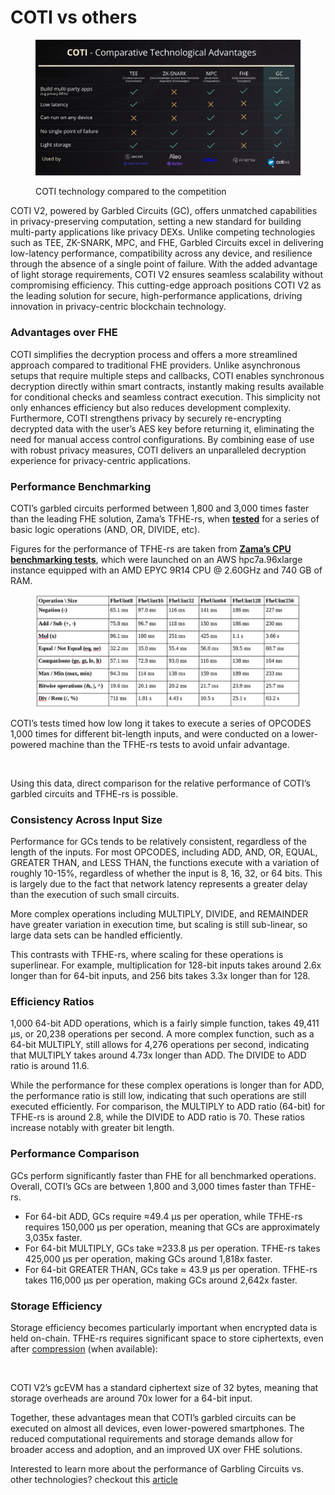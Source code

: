 # COTI vs others

<figure><img src="../../.gitbook/assets/image (2).png" alt=""><figcaption><p>COTI technology compared to the competition</p></figcaption></figure>

COTI V2, powered by Garbled Circuits (GC), offers unmatched capabilities in privacy-preserving computation, setting a new standard for building multi-party applications like privacy DEXs. Unlike competing technologies such as TEE, ZK-SNARK, MPC, and FHE, Garbled Circuits excel in delivering low-latency performance, compatibility across any device, and resilience through the absence of a single point of failure. With the added advantage of light storage requirements, COTI V2 ensures seamless scalability without compromising efficiency. This cutting-edge approach positions COTI V2 as the leading solution for secure, high-performance applications, driving innovation in privacy-centric blockchain technology.

### Advantages over FHE

COTI simplifies the decryption process and offers a more streamlined approach compared to traditional FHE providers. Unlike asynchronous setups that require multiple steps and callbacks, COTI enables synchronous decryption directly within smart contracts, instantly making results available for conditional checks and seamless contract execution. This simplicity not only enhances efficiency but also reduces development complexity. Furthermore, COTI strengthens privacy by securely re-encrypting decrypted data with the user’s AES key before returning it, eliminating the need for manual access control configurations. By combining ease of use with robust privacy measures, COTI delivers an unparalleled decryption experience for privacy-centric applications.

### Performance Benchmarking

COTI’s garbled circuits performed between 1,800 and 3,000 times faster than the leading FHE solution, Zama’s TFHE-rs, when [**tested**](https://medium.com/cotinetwork/coti-2-leading-the-way-in-privacy-preserving-blockchain-solutions-benchmark-study-7dac5fe18a08) for a series of basic logic operations (AND, OR, DIVIDE, etc).&#x20;

Figures for the performance of TFHE-rs are taken from [**Zama’s CPU benchmarking tests**](https://docs.zama.ai/tfhe-rs/get-started/benchmarks), which were launched on an AWS hpc7a.96xlarge instance equipped with an AMD EPYC 9R14 CPU @ 2.60GHz and 740 GB of RAM.

<figure><img src="../../.gitbook/assets/image.png" alt=""><figcaption></figcaption></figure>

COTI’s tests timed how low long it takes to execute a series of OPCODES 1,000 times for different bit-length inputs, and were conducted on a lower-powered machine than the TFHE-rs tests to avoid unfair advantage.

<figure><img src="https://lh7-rt.googleusercontent.com/docsz/AD_4nXcq9FoiLTvaF6mX1m25wr3ZvvgSz5nIK2zE87qaSZuvdoxpVypQilKKNxInNTnAepzkzrPefFMYDrAiJA2KtzU9mgIc6K7CgBAImAPgR5WjDVagLoy5V71wV-nbXKCTV_uqDB1j?key=a50IkdX6SdNbikZ_4QPfnsU0" alt=""><figcaption></figcaption></figure>

Using this data, direct comparison for the relative performance of COTI’s garbled circuits and TFHE-rs is possible.

### Consistency Across Input Size

Performance for GCs tends to be relatively consistent, regardless of the length of the inputs. For most OPCODES, including ADD, AND, OR, EQUAL, GREATER THAN, and LESS THAN, the functions execute with a variation of roughly 10-15%, regardless of whether the input is 8, 16, 32, or 64 bits. This is largely due to the fact that network latency represents a greater delay than the execution of such small circuits.

More complex operations including MULTIPLY, DIVIDE, and REMAINDER have greater variation in execution time, but scaling is still sub-linear, so large data sets can be handled efficiently.&#x20;

This contrasts with TFHE-rs, where scaling for these operations is superlinear. For example, multiplication for 128-bit inputs takes around 2.6x longer than for 64-bit inputs, and 256 bits takes 3.3x longer than for 128.

### Efficiency Ratios

1,000 64-bit ADD operations, which is a fairly simple function, takes 49,411 μs, or 20,238 operations per second. A more complex function, such as a 64-bit MULTIPLY, still allows for 4,276 operations per second, indicating that MULTIPLY takes around 4.73x longer than ADD. The DIVIDE to ADD ratio is around 11.6.

While the performance for these complex operations is longer than for ADD, the performance ratio is still low, indicating that such operations are still executed efficiently. For comparison, the MULTIPLY to ADD ratio (64-bit) for TFHE-rs is around 2.8, while the DIVIDE to ADD ratio is 70. These ratios increase notably with greater bit length.

### Performance Comparison

GCs perform significantly faster than FHE for all benchmarked operations. Overall, COTI’s GCs are between 1,800 and 3,000 times faster than TFHE-rs.

* For 64-bit ADD, GCs require ≈49.4 μs per operation, while TFHE-rs requires 150,000 μs per operation, meaning that GCs are approximately 3,035x faster.
* For 64-bit MULTIPLY, GCs take ≈233.8 μs per operation. TFHE-rs takes 425,000 μs per operation, making GCs around 1,818x faster.
* For 64-bit GREATER THAN, GCs take ≈ 43.9 μs per operation. TFHE-rs takes 116,000 μs per operation, making GCs around 2,642x faster.

### Storage Efficiency

Storage efficiency becomes particularly important when encrypted data is held on-chain. TFHE-rs requires significant space to store ciphertexts, even after [compression](https://www.zama.ai/post/tfhe-rs-v0-7-ciphertext-compression-multi-gpu-support-and-more) (when available):

<figure><img src="https://lh7-rt.googleusercontent.com/docsz/AD_4nXeIlbrI2H--kFJMzKo8SU1Jeq2NWefynI8BseU12jLldlLGuR8tulmJWD1wd2KxIjZ5f1ewutaGA95lrXefvY3TK6GqIS8DBxDZXxu9_k1pI1pwDXEb5eKUQuousWONzfEo8ktoaQ?key=a50IkdX6SdNbikZ_4QPfnsU0" alt=""><figcaption></figcaption></figure>

COTI V2’s gcEVM has a standard ciphertext size of 32 bytes, meaning that storage overheads are around 70x lower for a 64-bit input.

Together, these advantages mean that COTI’s garbled circuits can be executed on almost all devices, even lower-powered smartphones. The reduced computational requirements and storage demands allow for broader access and adoption, and an improved UX over FHE solutions.

Interested to learn more about the performance of Garbling Circuits vs. other technologies? checkout this [article](https://medium.com/cotinetwork/cotis-v2-cutting-edge-garbled-circuits-compared-to-other-privacy-preserving-smart-contracts-9e5b912612fa)
